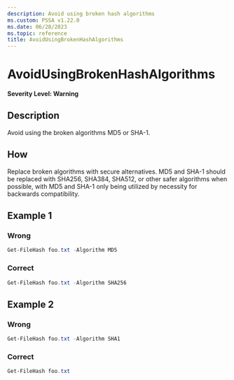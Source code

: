 ```yaml
---
description: Avoid using broken hash algorithms
ms.custom: PSSA v1.22.0
ms.date: 06/28/2023
ms.topic: reference
title: AvoidUsingBrokenHashAlgorithms
---
```

# AvoidUsingBrokenHashAlgorithms

**Severity Level: Warning**

## Description

Avoid using the broken algorithms MD5 or SHA-1.

## How

Replace broken algorithms with secure alternatives. MD5 and SHA-1 should be replaced with SHA256,
SHA384, SHA512, or other safer algorithms when possible, with MD5 and SHA-1 only being utilized by
necessity for backwards compatibility.

## Example 1

### Wrong

```powershell
Get-FileHash foo.txt -Algorithm MD5
```

### Correct

```powershell
Get-FileHash foo.txt -Algorithm SHA256
```

## Example 2

### Wrong

```powershell
Get-FileHash foo.txt -Algorithm SHA1
```

### Correct

```powershell
Get-FileHash foo.txt
```
